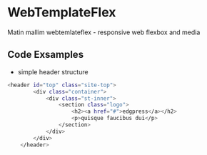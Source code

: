 # WebTemplateFlex
Matin mallim webtemlateflex - responsive web flexbox and media
## Code Exsamples
- simple header structure
```sh
<header id="top" class="site-top">
        <div class="container">
            <div class="st-inner">
                <section class="logo">
                    <h2><a href="#">edgpress</a></h2>                 
                    <p>quisque faucibus dui</p>
                </section>
            </div>
        </div>
    </header>
```
